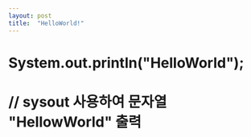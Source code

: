 ```yaml
---
layout: post
title:  "HelloWorld!"
---
```


#   System.out.println("HelloWorld");
#  // sysout 사용하여 문자열 "HellowWorld" 출력